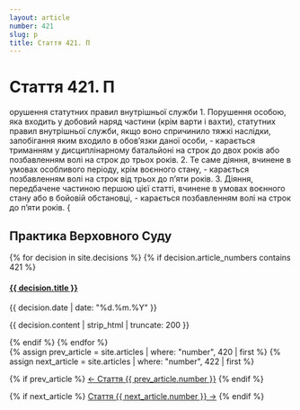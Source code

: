 ```yaml
---
layout: article
number: 421
slug: p
title: Стаття 421. П
---
```


# Стаття 421. П

орушення статутних правил внутрішньої служби 1. Порушення особою, яка входить у добовий наряд частини (крім варти і вахти), статутних правил внутрішньої служби, якщо воно спричинило тяжкі наслідки, запобігання яким входило в обов’язки даної особи, - карається триманням у дисциплінарному батальйоні на строк до двох років або позбавленням волі на строк до трьох років. 2. Те саме діяння, вчинене в умовах особливого періоду, крім воєнного стану, - карається позбавленням волі на строк від трьох до п’яти років. 3. Діяння, передбачене частиною першою цієї статті, вчинене в умовах воєнного стану або в бойовій обстановці, - карається позбавленням волі на строк до п’яти років. {

## Практика Верховного Суду

<div class="decisions-container">
{% for decision in site.decisions %}
  {% if decision.article_numbers contains 421 %}
    <div class="decision-item">
      <h4><a href="{{ decision.url }}">{{ decision.title }}</a></h4>
      <p class="decision-date">{{ decision.date | date: "%d.%m.%Y" }}</p>
      <p class="decision-excerpt">{{ decision.content | strip_html | truncate: 200 }}</p>
    </div>
  {% endif %}
{% endfor %}
</div>

<div class="article-navigation">
  {% assign prev_article = site.articles | where: "number", 420 | first %}
  {% assign next_article = site.articles | where: "number", 422 | first %}
  
  {% if prev_article %}
    <a href="{{ prev_article.url }}" class="prev-article">← Стаття {{ prev_article.number }}</a>
  {% endif %}
  
  {% if next_article %}
    <a href="{{ next_article.url }}" class="next-article">Стаття {{ next_article.number }} →</a>
  {% endif %}
</div>

